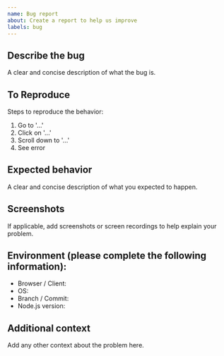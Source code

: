 ```yaml
---
name: Bug report
about: Create a report to help us improve
labels: bug
---
```


## Describe the bug
A clear and concise description of what the bug is.

## To Reproduce
Steps to reproduce the behavior:
1. Go to '...'
2. Click on '...'
3. Scroll down to '...'
4. See error

## Expected behavior
A clear and concise description of what you expected to happen.

## Screenshots
If applicable, add screenshots or screen recordings to help explain your problem.

## Environment (please complete the following information):
- Browser / Client:
- OS:
- Branch / Commit:
- Node.js version:

## Additional context
Add any other context about the problem here.
